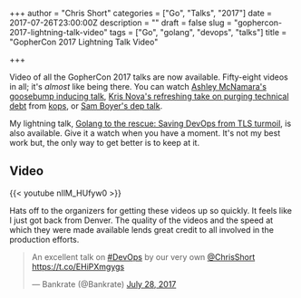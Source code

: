 +++
author = "Chris Short"
categories = ["Go", "Talks", "2017"]
date = 2017-07-26T23:00:00Z
description = ""
draft = false
slug = "gophercon-2017-lightning-talk-video"
tags = ["Go", "golang", "devops", "talks"]
title = "GopherCon 2017 Lightning Talk Video"

+++

Video of all the GopherCon 2017 talks are now available. Fifty-eight videos in all; it's *almost* like being there. You can watch [Ashley McNamara's goosebump inducing talk](https://youtu.be/6sBBTFXOq44?list=PL2ntRZ1ySWBdD9bru6IR-_WXUgJqvrtx9), [Kris Nova's refreshing take on purging technical debt](https://youtu.be/IiYHDDz_7mE?list=PL2ntRZ1ySWBdD9bru6IR-_WXUgJqvrtx9) from [kops](https://github.com/kubernetes/kops), or [Sam Boyer's dep talk](https://youtu.be/5LtMb090AZI?list=PL2ntRZ1ySWBdD9bru6IR-_WXUgJqvrtx9).



My lightning talk, [Golang to the rescue: Saving DevOps from TLS turmoil](https://youtu.be/nIlM_HUfyw0?list=PL2ntRZ1ySWBfhRZj3BDOrKdHzoafHsKHU), is also available. Give it a watch when you have a moment. It's not my best work but, the only way to get better is to keep at it.

## Video

{{< youtube nIlM_HUfyw0 >}}

Hats off to the organizers for getting these videos up so quickly. It feels like I just got back from Denver. The quality of the videos and the speed at which they were made available lends great credit to all involved in the production efforts.

<blockquote class="twitter-tweet"><p lang="en" dir="ltr">An excellent talk on <a href="https://twitter.com/hashtag/DevOps?src=hash&amp;ref_src=twsrc%5Etfw">#DevOps</a> by our very own <a href="https://twitter.com/ChrisShort?ref_src=twsrc%5Etfw">@ChrisShort</a> <a href="https://t.co/EHiPXmgygs">https://t.co/EHiPXmgygs</a></p>&mdash; Bankrate (@Bankrate) <a href="https://twitter.com/Bankrate/status/890993539257180161?ref_src=twsrc%5Etfw">July 28, 2017</a></blockquote> <script async src="https://platform.twitter.com/widgets.js" charset="utf-8"></script>
